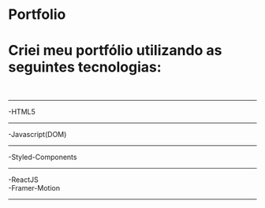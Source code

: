 # Portfolio

# Criei meu portfólio utilizando as seguintes tecnologias:
<br/>
<hr/>
-HTML5
<br/>
<hr/>
-Javascript(DOM)
<br/>
<hr/>
-Styled-Components
<br/>
<hr/>
-ReactJS
<br/>
-Framer-Motion
<br/>
<hr/>

